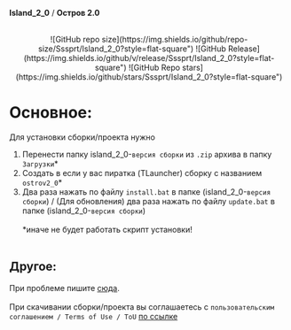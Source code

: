  **Island_2_0** / **Остров 2.0**<br><br>
<p align="center">
![GitHub repo size](https://img.shields.io/github/repo-size/Sssprt/Island_2_0?style=flat-square")
![GitHub Release](https://img.shields.io/github/v/release/Sssprt/Island_2_0?style=flat-square")
![GitHub Repo stars](https://img.shields.io/github/stars/Sssprt/Island_2_0?style=flat-square")
</p>

# Основное:
Для установки сборки/проекта нужно<br>
1. Перенести папку island_2_0-`версия сборки` из `.zip` архива в папку `Загрузки`\*<br>
2. Создать в если у вас пиратка (TLauncher) сборку с названием `ostrov2_0`\*<br>
3. Два раза нажать по файлу `install.bat` в папке (island_2_0-`версия сборки`) / (Для обновления) два раза нажать по файлу `update.bat` в папке (island_2_0-`версия сборки`)
<br><br>*иначе не будет работать скрипт установки!<br><br>

## Другое:
При проблеме пишите [сюда](https://github.com/Sssprt/Island_2_0/issues/new/choose).<br><br>
При скачивании сборки/проекта вы соглашаетесь с `пользовательским соглашением / Terms of Use / ToU` [по ссылке](https://github.com/Sssprt/Island_2_0/blob/main/configuration/ToU.md)

